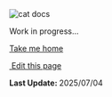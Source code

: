 <script setup>
    import Docs from "@lesli-dev/components/lesli-working.vue"
</script>
<Docs />
<section class="lesli-parche-working">
    <img alt="cat docs" src="/images/cats/dev.png" />
    <p>Work in progress...</p>
    <a href="/">Take me home</a>
</section>

<section class="lesli-markdown-info">
    <p><a target="blank" href="https://github.com/LesliTech/LesliAudit/tree/master/docs/about/tasks.md"><i class="ri-external-link-fill"></i>&nbsp;Edit this page</a><p/>
    <p><b>Last Update: </b>2025/07/04</p>
</section>

<!-- This code was automatically generated -->
<!-- to update this docs please run rake docs:build -->

